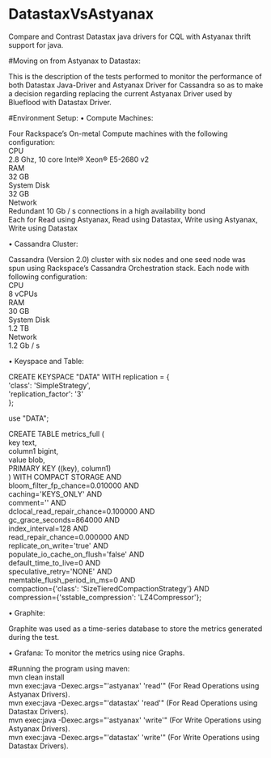 # DatastaxVsAstyanax
Compare and Contrast Datastax java drivers for CQL with Astyanax thrift support for java. 

#Moving on from Astyanax to Datastax:

This is the description of the tests performed to monitor the performance of both Datastax Java-Driver and Astyanax Driver for Cassandra so as to make a decision regarding replacing the current Astyanax Driver used by Blueflood with Datastax Driver.

#Environment Setup:
•	Compute Machines:<br />

Four Rackspace’s On-metal Compute machines with the following configuration:<br />
CPU<br />
2.8 Ghz, 10 core Intel® Xeon® E5-2680 v2<br />
RAM<br />
32 GB<br />
System Disk<br />
32 GB<br />
Network<br />
Redundant 10 Gb / s connections in a high availability bond<br />
Each for Read using Astyanax, Read using Datastax, Write using Astyanax, Write using Datastax

•	Cassandra Cluster:

Cassandra (Version 2.0) cluster with six nodes and one seed node was spun using Rackspace’s Cassandra Orchestration stack.
Each node with following configuration:<br />
CPU<br />
8 vCPUs<br />
RAM<br />
30 GB<br />
System Disk<br />
1.2 TB<br />
Network<br />
1.2 Gb / s<br />

•	Keyspace and Table:</br>

CREATE KEYSPACE "DATA" WITH replication = {</br>
  'class': 'SimpleStrategy',</br>
  'replication_factor': '3'</br>
};

use "DATA";</br>

CREATE TABLE metrics_full (</br>
  key text,</br>
  column1 bigint,</br>
  value blob,</br>
  PRIMARY KEY ((key), column1)</br>
) WITH COMPACT STORAGE AND</br>
  bloom_filter_fp_chance=0.010000 AND</br>
  caching='KEYS_ONLY' AND</br>
  comment='' AND</br>
  dclocal_read_repair_chance=0.100000 AND</br>
  gc_grace_seconds=864000 AND</br>
  index_interval=128 AND</br>
  read_repair_chance=0.000000 AND</br>
  replicate_on_write='true' AND</br>
  populate_io_cache_on_flush='false' AND</br>
  default_time_to_live=0 AND</br>
  speculative_retry='NONE' AND</br>
  memtable_flush_period_in_ms=0 AND</br>
  compaction={'class': 'SizeTieredCompactionStrategy'} AND</br>
  compression={'sstable_compression': 'LZ4Compressor'};</br>

•	Graphite:</br>

Graphite was used as a time-series database to store the metrics generated during the test.</br>

•	Grafana: To monitor the metrics using nice Graphs.</br>

#Running the program using maven:</br>
mvn clean install<br />
mvn exec:java -Dexec.args="'astyanax' 'read'" (For Read Operations using Astyanax Drivers).<br />
mvn exec:java -Dexec.args="'datastax' 'read'" (For Read Operations using Datastax Drivers).<br />
mvn exec:java -Dexec.args="'astyanax' 'write'" (For Write Operations using Astyanax Drivers).<br />
mvn exec:java -Dexec.args="'datastax' 'write'" (For Write Operations using Datastax Drivers).<br />
